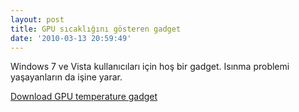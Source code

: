 ```yaml
---
layout: post
title: GPU sıcaklığını gösteren gadget
date: '2010-03-13 20:59:49'
---
```


Windows 7 ve Vista kullanıcıları için hoş bir gadget. Isınma problemi yaşayanların da işine yarar.

<a href="http://dl.dropbox.com/u/3600380/Windows%207/gadget/nvidia20.gadget">Download GPU temperature gadget</a>